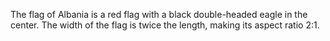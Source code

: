 The flag of Albania is a red flag with a black double-headed eagle in the center. The width of the flag is twice the length, making its aspect ratio 2:1.